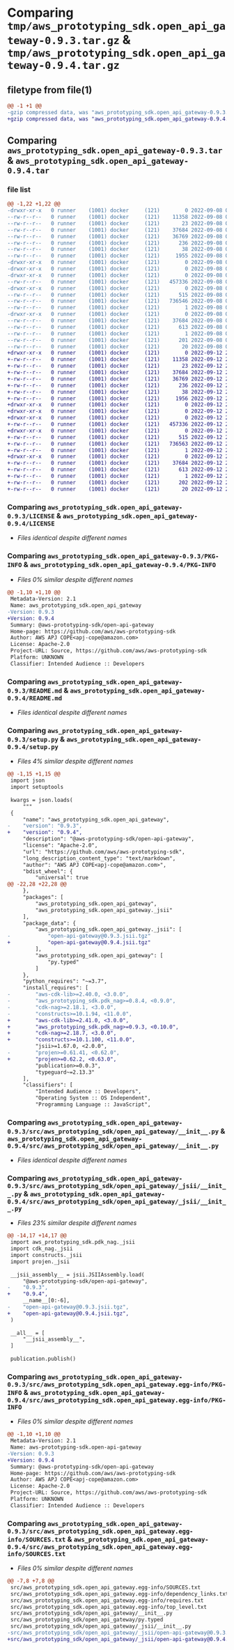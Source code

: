 # Comparing `tmp/aws_prototyping_sdk.open_api_gateway-0.9.3.tar.gz` & `tmp/aws_prototyping_sdk.open_api_gateway-0.9.4.tar.gz`

## filetype from file(1)

```diff
@@ -1 +1 @@
-gzip compressed data, was "aws_prototyping_sdk.open_api_gateway-0.9.3.tar", last modified: Thu Sep  8 03:59:06 2022, max compression
+gzip compressed data, was "aws_prototyping_sdk.open_api_gateway-0.9.4.tar", last modified: Mon Sep 12 23:26:15 2022, max compression
```

## Comparing `aws_prototyping_sdk.open_api_gateway-0.9.3.tar` & `aws_prototyping_sdk.open_api_gateway-0.9.4.tar`

### file list

```diff
@@ -1,22 +1,22 @@
-drwxr-xr-x   0 runner    (1001) docker     (121)        0 2022-09-08 03:59:06.196861 aws_prototyping_sdk.open_api_gateway-0.9.3/
--rw-r--r--   0 runner    (1001) docker     (121)    11358 2022-09-08 03:58:49.000000 aws_prototyping_sdk.open_api_gateway-0.9.3/LICENSE
--rw-r--r--   0 runner    (1001) docker     (121)       23 2022-09-08 03:58:49.000000 aws_prototyping_sdk.open_api_gateway-0.9.3/MANIFEST.in
--rw-r--r--   0 runner    (1001) docker     (121)    37684 2022-09-08 03:59:06.196861 aws_prototyping_sdk.open_api_gateway-0.9.3/PKG-INFO
--rw-r--r--   0 runner    (1001) docker     (121)    36769 2022-09-08 03:58:49.000000 aws_prototyping_sdk.open_api_gateway-0.9.3/README.md
--rw-r--r--   0 runner    (1001) docker     (121)      236 2022-09-08 03:58:49.000000 aws_prototyping_sdk.open_api_gateway-0.9.3/pyproject.toml
--rw-r--r--   0 runner    (1001) docker     (121)       38 2022-09-08 03:59:06.196861 aws_prototyping_sdk.open_api_gateway-0.9.3/setup.cfg
--rw-r--r--   0 runner    (1001) docker     (121)     1955 2022-09-08 03:58:49.000000 aws_prototyping_sdk.open_api_gateway-0.9.3/setup.py
-drwxr-xr-x   0 runner    (1001) docker     (121)        0 2022-09-08 03:59:06.192861 aws_prototyping_sdk.open_api_gateway-0.9.3/src/
-drwxr-xr-x   0 runner    (1001) docker     (121)        0 2022-09-08 03:59:06.192861 aws_prototyping_sdk.open_api_gateway-0.9.3/src/aws_prototyping_sdk/
-drwxr-xr-x   0 runner    (1001) docker     (121)        0 2022-09-08 03:59:06.192861 aws_prototyping_sdk.open_api_gateway-0.9.3/src/aws_prototyping_sdk/open_api_gateway/
--rw-r--r--   0 runner    (1001) docker     (121)   457336 2022-09-08 03:58:49.000000 aws_prototyping_sdk.open_api_gateway-0.9.3/src/aws_prototyping_sdk/open_api_gateway/__init__.py
-drwxr-xr-x   0 runner    (1001) docker     (121)        0 2022-09-08 03:59:06.192861 aws_prototyping_sdk.open_api_gateway-0.9.3/src/aws_prototyping_sdk/open_api_gateway/_jsii/
--rw-r--r--   0 runner    (1001) docker     (121)      515 2022-09-08 03:58:49.000000 aws_prototyping_sdk.open_api_gateway-0.9.3/src/aws_prototyping_sdk/open_api_gateway/_jsii/__init__.py
--rw-r--r--   0 runner    (1001) docker     (121)   736546 2022-09-08 03:58:49.000000 aws_prototyping_sdk.open_api_gateway-0.9.3/src/aws_prototyping_sdk/open_api_gateway/_jsii/open-api-gateway@0.9.3.jsii.tgz
--rw-r--r--   0 runner    (1001) docker     (121)        1 2022-09-08 03:58:49.000000 aws_prototyping_sdk.open_api_gateway-0.9.3/src/aws_prototyping_sdk/open_api_gateway/py.typed
-drwxr-xr-x   0 runner    (1001) docker     (121)        0 2022-09-08 03:59:06.192861 aws_prototyping_sdk.open_api_gateway-0.9.3/src/aws_prototyping_sdk.open_api_gateway.egg-info/
--rw-r--r--   0 runner    (1001) docker     (121)    37684 2022-09-08 03:59:05.000000 aws_prototyping_sdk.open_api_gateway-0.9.3/src/aws_prototyping_sdk.open_api_gateway.egg-info/PKG-INFO
--rw-r--r--   0 runner    (1001) docker     (121)      613 2022-09-08 03:59:06.000000 aws_prototyping_sdk.open_api_gateway-0.9.3/src/aws_prototyping_sdk.open_api_gateway.egg-info/SOURCES.txt
--rw-r--r--   0 runner    (1001) docker     (121)        1 2022-09-08 03:59:05.000000 aws_prototyping_sdk.open_api_gateway-0.9.3/src/aws_prototyping_sdk.open_api_gateway.egg-info/dependency_links.txt
--rw-r--r--   0 runner    (1001) docker     (121)      201 2022-09-08 03:59:05.000000 aws_prototyping_sdk.open_api_gateway-0.9.3/src/aws_prototyping_sdk.open_api_gateway.egg-info/requires.txt
--rw-r--r--   0 runner    (1001) docker     (121)       20 2022-09-08 03:59:06.000000 aws_prototyping_sdk.open_api_gateway-0.9.3/src/aws_prototyping_sdk.open_api_gateway.egg-info/top_level.txt
+drwxr-xr-x   0 runner    (1001) docker     (121)        0 2022-09-12 23:26:15.383828 aws_prototyping_sdk.open_api_gateway-0.9.4/
+-rw-r--r--   0 runner    (1001) docker     (121)    11358 2022-09-12 23:25:55.000000 aws_prototyping_sdk.open_api_gateway-0.9.4/LICENSE
+-rw-r--r--   0 runner    (1001) docker     (121)       23 2022-09-12 23:25:55.000000 aws_prototyping_sdk.open_api_gateway-0.9.4/MANIFEST.in
+-rw-r--r--   0 runner    (1001) docker     (121)    37684 2022-09-12 23:26:15.383828 aws_prototyping_sdk.open_api_gateway-0.9.4/PKG-INFO
+-rw-r--r--   0 runner    (1001) docker     (121)    36769 2022-09-12 23:25:55.000000 aws_prototyping_sdk.open_api_gateway-0.9.4/README.md
+-rw-r--r--   0 runner    (1001) docker     (121)      236 2022-09-12 23:25:55.000000 aws_prototyping_sdk.open_api_gateway-0.9.4/pyproject.toml
+-rw-r--r--   0 runner    (1001) docker     (121)       38 2022-09-12 23:26:15.383828 aws_prototyping_sdk.open_api_gateway-0.9.4/setup.cfg
+-rw-r--r--   0 runner    (1001) docker     (121)     1956 2022-09-12 23:25:55.000000 aws_prototyping_sdk.open_api_gateway-0.9.4/setup.py
+drwxr-xr-x   0 runner    (1001) docker     (121)        0 2022-09-12 23:26:15.379827 aws_prototyping_sdk.open_api_gateway-0.9.4/src/
+drwxr-xr-x   0 runner    (1001) docker     (121)        0 2022-09-12 23:26:15.379827 aws_prototyping_sdk.open_api_gateway-0.9.4/src/aws_prototyping_sdk/
+drwxr-xr-x   0 runner    (1001) docker     (121)        0 2022-09-12 23:26:15.383828 aws_prototyping_sdk.open_api_gateway-0.9.4/src/aws_prototyping_sdk/open_api_gateway/
+-rw-r--r--   0 runner    (1001) docker     (121)   457336 2022-09-12 23:25:55.000000 aws_prototyping_sdk.open_api_gateway-0.9.4/src/aws_prototyping_sdk/open_api_gateway/__init__.py
+drwxr-xr-x   0 runner    (1001) docker     (121)        0 2022-09-12 23:26:15.383828 aws_prototyping_sdk.open_api_gateway-0.9.4/src/aws_prototyping_sdk/open_api_gateway/_jsii/
+-rw-r--r--   0 runner    (1001) docker     (121)      515 2022-09-12 23:25:55.000000 aws_prototyping_sdk.open_api_gateway-0.9.4/src/aws_prototyping_sdk/open_api_gateway/_jsii/__init__.py
+-rw-r--r--   0 runner    (1001) docker     (121)   736563 2022-09-12 23:25:55.000000 aws_prototyping_sdk.open_api_gateway-0.9.4/src/aws_prototyping_sdk/open_api_gateway/_jsii/open-api-gateway@0.9.4.jsii.tgz
+-rw-r--r--   0 runner    (1001) docker     (121)        1 2022-09-12 23:25:55.000000 aws_prototyping_sdk.open_api_gateway-0.9.4/src/aws_prototyping_sdk/open_api_gateway/py.typed
+drwxr-xr-x   0 runner    (1001) docker     (121)        0 2022-09-12 23:26:15.383828 aws_prototyping_sdk.open_api_gateway-0.9.4/src/aws_prototyping_sdk.open_api_gateway.egg-info/
+-rw-r--r--   0 runner    (1001) docker     (121)    37684 2022-09-12 23:26:14.000000 aws_prototyping_sdk.open_api_gateway-0.9.4/src/aws_prototyping_sdk.open_api_gateway.egg-info/PKG-INFO
+-rw-r--r--   0 runner    (1001) docker     (121)      613 2022-09-12 23:26:15.000000 aws_prototyping_sdk.open_api_gateway-0.9.4/src/aws_prototyping_sdk.open_api_gateway.egg-info/SOURCES.txt
+-rw-r--r--   0 runner    (1001) docker     (121)        1 2022-09-12 23:26:14.000000 aws_prototyping_sdk.open_api_gateway-0.9.4/src/aws_prototyping_sdk.open_api_gateway.egg-info/dependency_links.txt
+-rw-r--r--   0 runner    (1001) docker     (121)      202 2022-09-12 23:26:15.000000 aws_prototyping_sdk.open_api_gateway-0.9.4/src/aws_prototyping_sdk.open_api_gateway.egg-info/requires.txt
+-rw-r--r--   0 runner    (1001) docker     (121)       20 2022-09-12 23:26:15.000000 aws_prototyping_sdk.open_api_gateway-0.9.4/src/aws_prototyping_sdk.open_api_gateway.egg-info/top_level.txt
```

### Comparing `aws_prototyping_sdk.open_api_gateway-0.9.3/LICENSE` & `aws_prototyping_sdk.open_api_gateway-0.9.4/LICENSE`

 * *Files identical despite different names*

### Comparing `aws_prototyping_sdk.open_api_gateway-0.9.3/PKG-INFO` & `aws_prototyping_sdk.open_api_gateway-0.9.4/PKG-INFO`

 * *Files 0% similar despite different names*

```diff
@@ -1,10 +1,10 @@
 Metadata-Version: 2.1
 Name: aws_prototyping_sdk.open_api_gateway
-Version: 0.9.3
+Version: 0.9.4
 Summary: @aws-prototyping-sdk/open-api-gateway
 Home-page: https://github.com/aws/aws-prototyping-sdk
 Author: AWS APJ COPE<apj-cope@amazon.com>
 License: Apache-2.0
 Project-URL: Source, https://github.com/aws/aws-prototyping-sdk
 Platform: UNKNOWN
 Classifier: Intended Audience :: Developers
```

### Comparing `aws_prototyping_sdk.open_api_gateway-0.9.3/README.md` & `aws_prototyping_sdk.open_api_gateway-0.9.4/README.md`

 * *Files identical despite different names*

### Comparing `aws_prototyping_sdk.open_api_gateway-0.9.3/setup.py` & `aws_prototyping_sdk.open_api_gateway-0.9.4/setup.py`

 * *Files 4% similar despite different names*

```diff
@@ -1,15 +1,15 @@
 import json
 import setuptools
 
 kwargs = json.loads(
     """
 {
     "name": "aws_prototyping_sdk.open_api_gateway",
-    "version": "0.9.3",
+    "version": "0.9.4",
     "description": "@aws-prototyping-sdk/open-api-gateway",
     "license": "Apache-2.0",
     "url": "https://github.com/aws/aws-prototyping-sdk",
     "long_description_content_type": "text/markdown",
     "author": "AWS APJ COPE<apj-cope@amazon.com>",
     "bdist_wheel": {
         "universal": true
@@ -22,28 +22,28 @@
     },
     "packages": [
         "aws_prototyping_sdk.open_api_gateway",
         "aws_prototyping_sdk.open_api_gateway._jsii"
     ],
     "package_data": {
         "aws_prototyping_sdk.open_api_gateway._jsii": [
-            "open-api-gateway@0.9.3.jsii.tgz"
+            "open-api-gateway@0.9.4.jsii.tgz"
         ],
         "aws_prototyping_sdk.open_api_gateway": [
             "py.typed"
         ]
     },
     "python_requires": "~=3.7",
     "install_requires": [
-        "aws-cdk-lib>=2.40.0, <3.0.0",
-        "aws_prototyping_sdk.pdk_nag>=0.8.4, <0.9.0",
-        "cdk-nag>=2.18.1, <3.0.0",
-        "constructs>=10.1.94, <11.0.0",
+        "aws-cdk-lib>=2.41.0, <3.0.0",
+        "aws_prototyping_sdk.pdk_nag>=0.9.3, <0.10.0",
+        "cdk-nag>=2.18.7, <3.0.0",
+        "constructs>=10.1.100, <11.0.0",
         "jsii>=1.67.0, <2.0.0",
-        "projen>=0.61.41, <0.62.0",
+        "projen>=0.62.2, <0.63.0",
         "publication>=0.0.3",
         "typeguard~=2.13.3"
     ],
     "classifiers": [
         "Intended Audience :: Developers",
         "Operating System :: OS Independent",
         "Programming Language :: JavaScript",
```

### Comparing `aws_prototyping_sdk.open_api_gateway-0.9.3/src/aws_prototyping_sdk/open_api_gateway/__init__.py` & `aws_prototyping_sdk.open_api_gateway-0.9.4/src/aws_prototyping_sdk/open_api_gateway/__init__.py`

 * *Files identical despite different names*

### Comparing `aws_prototyping_sdk.open_api_gateway-0.9.3/src/aws_prototyping_sdk/open_api_gateway/_jsii/__init__.py` & `aws_prototyping_sdk.open_api_gateway-0.9.4/src/aws_prototyping_sdk/open_api_gateway/_jsii/__init__.py`

 * *Files 23% similar despite different names*

```diff
@@ -14,17 +14,17 @@
 import aws_prototyping_sdk.pdk_nag._jsii
 import cdk_nag._jsii
 import constructs._jsii
 import projen._jsii
 
 __jsii_assembly__ = jsii.JSIIAssembly.load(
     "@aws-prototyping-sdk/open-api-gateway",
-    "0.9.3",
+    "0.9.4",
     __name__[0:-6],
-    "open-api-gateway@0.9.3.jsii.tgz",
+    "open-api-gateway@0.9.4.jsii.tgz",
 )
 
 __all__ = [
     "__jsii_assembly__",
 ]
 
 publication.publish()
```

### Comparing `aws_prototyping_sdk.open_api_gateway-0.9.3/src/aws_prototyping_sdk.open_api_gateway.egg-info/PKG-INFO` & `aws_prototyping_sdk.open_api_gateway-0.9.4/src/aws_prototyping_sdk.open_api_gateway.egg-info/PKG-INFO`

 * *Files 0% similar despite different names*

```diff
@@ -1,10 +1,10 @@
 Metadata-Version: 2.1
 Name: aws-prototyping-sdk.open-api-gateway
-Version: 0.9.3
+Version: 0.9.4
 Summary: @aws-prototyping-sdk/open-api-gateway
 Home-page: https://github.com/aws/aws-prototyping-sdk
 Author: AWS APJ COPE<apj-cope@amazon.com>
 License: Apache-2.0
 Project-URL: Source, https://github.com/aws/aws-prototyping-sdk
 Platform: UNKNOWN
 Classifier: Intended Audience :: Developers
```

### Comparing `aws_prototyping_sdk.open_api_gateway-0.9.3/src/aws_prototyping_sdk.open_api_gateway.egg-info/SOURCES.txt` & `aws_prototyping_sdk.open_api_gateway-0.9.4/src/aws_prototyping_sdk.open_api_gateway.egg-info/SOURCES.txt`

 * *Files 0% similar despite different names*

```diff
@@ -7,8 +7,8 @@
 src/aws_prototyping_sdk.open_api_gateway.egg-info/SOURCES.txt
 src/aws_prototyping_sdk.open_api_gateway.egg-info/dependency_links.txt
 src/aws_prototyping_sdk.open_api_gateway.egg-info/requires.txt
 src/aws_prototyping_sdk.open_api_gateway.egg-info/top_level.txt
 src/aws_prototyping_sdk/open_api_gateway/__init__.py
 src/aws_prototyping_sdk/open_api_gateway/py.typed
 src/aws_prototyping_sdk/open_api_gateway/_jsii/__init__.py
-src/aws_prototyping_sdk/open_api_gateway/_jsii/open-api-gateway@0.9.3.jsii.tgz
+src/aws_prototyping_sdk/open_api_gateway/_jsii/open-api-gateway@0.9.4.jsii.tgz
```

